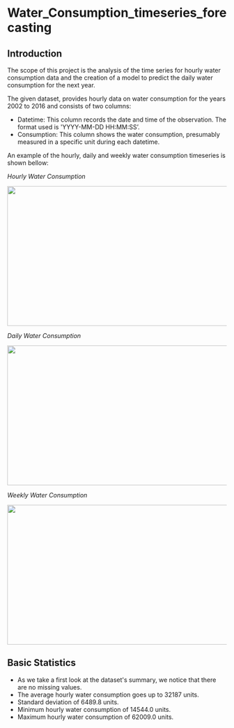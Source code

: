 # Water_Consumption_timeseries_forecasting


## Introduction

The scope of this project is the analysis of the time series for hourly 
water consumption data and the creation of a model to predict the daily water consumption for the next year.

The given dataset, provides hourly data on water consumption for the years 2002 to 2016 and consists of two columns:

- Datetime: This column records the date and time of the observation. The format used is 'YYYY-MM-DD HH:MM:SS’.
- Consumption: This column shows the water consumption, presumably measured in a specific unit during each  datetime.

An example of the hourly, daily and weekly water consumption timeseries is shown bellow:

*Hourly Water Consumption*

<img src="https://github.com/StefanatouGerasimina/Water_Consumption_timeseries_forecasting/blob/main/images/timeseries_hourly.png" width="700" height="320">

*Daily Water Consumption*

<img src="https://github.com/StefanatouGerasimina/Water_Consumption_timeseries_forecasting/blob/main/images/timeseries_daily.png" width="700" height="320">

*Weekly Water Consumption*

<img src="https://github.com/StefanatouGerasimina/Water_Consumption_timeseries_forecasting/blob/main/images/timeseries_weekly.png" width="700" height="320">

## Basic Statistics

- As we take a first look at the dataset's summary, we notice that there are no missing values.
- The average hourly water consumption goes up to 32187 units.
- Standard deviation of 6489.8 units.
- Minimum hourly water consumption of 14544.0 units.
- Maximum hourly water consumption of 62009.0 units.


